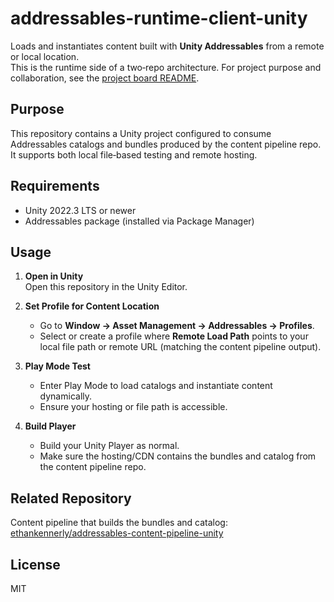 # addressables-runtime-client-unity

Loads and instantiates content built with **Unity Addressables** from a remote or local location.  
This is the runtime side of a two‑repo architecture. For project purpose and collaboration, see the [project board README](https://github.com/users/ethankennerly/projects/1?readme=1).

## Purpose
This repository contains a Unity project configured to consume Addressables catalogs and bundles produced by the content pipeline repo. It supports both local file‑based testing and remote hosting.

## Requirements
- Unity 2022.3 LTS or newer  
- Addressables package (installed via Package Manager)

## Usage

1. **Open in Unity**  
   Open this repository in the Unity Editor.

2. **Set Profile for Content Location**  
   - Go to **Window → Asset Management → Addressables → Profiles**.  
   - Select or create a profile where **Remote Load Path** points to your local file path or remote URL (matching the content pipeline output).

3. **Play Mode Test**  
   - Enter Play Mode to load catalogs and instantiate content dynamically.  
   - Ensure your hosting or file path is accessible.

4. **Build Player**  
   - Build your Unity Player as normal.  
   - Make sure the hosting/CDN contains the bundles and catalog from the content pipeline repo.

## Related Repository
Content pipeline that builds the bundles and catalog:  
[ethankennerly/addressables-content-pipeline-unity](https://github.com/ethankennerly/addressables-content-pipeline-unity)

## License
MIT
